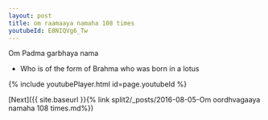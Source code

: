 ```yaml
---
layout: post
title: om raamaaya namaha 108 times
youtubeId: E8NIQVg6_Tw
---
```

 
 
Om Padma garbhaya nama 
 
 -  Who is of the form of Brahma who was born in a lotus 
 
  
 
  
 
 
 
 
 
 


{% include youtubePlayer.html id=page.youtubeId %}
 
[Next]({{ site.baseurl }}{% link  split2/_posts/2016-08-05-Om oordhvagaaya namaha 108 times.md%})
 
